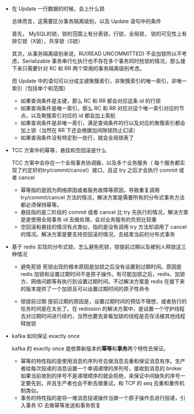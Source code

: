
- 在 Update 一行数据的时候，会上什么锁

  总体而言，这需要区分事务隔离级别，以及 Update 语句中的条件
  
  首先， MySQL的锁，锁的范围上有分表锁，行锁，全局锁， 锁的可见性上有排它锁（X锁），共享锁（S锁）
  
  其次，从事务隔离级别来说，RU(READ UNCOMMITTED) 不会加锁所以不考虑，Serializable 事务串行化执行也不存在多个事务同时抢锁的情况，那么接下来只需要针对 RC 和 RR 两个常用的事务隔离级别考虑。
  
  而 Update 中的语句可以分成主键聚簇索引，非聚簇索引的唯一索引，非唯一索引（包括单个和范围）

  - 如果查询条件是主键，那么 RC 和 RR 都会对应这条 id 的行锁
  - 如果查询条件是唯一索引，那么 RC 和 RR 对应对这个唯一索引对应的节点，以及聚簇索引对应的 id 都会加上索航
  - 如果查询条件是非唯一索引，满足查询条件的行以及对应的聚簇索引都会加上锁（当然在 RR 下还会根据加间隙锁防止幻读）
  - 如果查询条件没有特定到一些行，就会全局锁表了

- TCC 方案中的幂等，悬挂和空回滚是什么

  TCC 方案中会存在一个全局事务协调器，以及多个业务服务（ 每个服务都实现了约定好的try/commit/cancel）接口，且这 try 之后才会执行 commit 或者 cancel

  - 幂等指的是因为网络原因或者服务故障等原因，导致重复调用 try/commit/cancel 方法的情况，解决方案是需要所有的分布式事务方法都必须保持幂等。
  - 悬挂指的是二阶段的 commit 或者 cancel 比 try 先执行的情况，解决方案是是使用全局事务 id 去做处理，会对业务服务的负担比较重
  - 空回滚和悬挂的情况有点类似，指的是没有调用 try 方法却调用了 cancel 的情况。解决方案是要支持空回滚的情况，去结束当前的分布式事务

- 基于 redis 实现的分布式锁，怎么避免死锁，锁提前过期以及被别人释放这三种情况

  - 避免死锁 死锁出现的根本原因是加锁之后没有设置到过期时间。原因是 redis 加锁和设置过期时间不是原子操作。有可能加锁之后，redis、加锁方、网络问题等有执行到设置过期时间。不过解决方案是 redis 在接下来的版本提供了一个加锁且可以设置过期时间的原子性命令

  - 锁提前过期 提前过期的原因是，设置过期时间的预估不理想，或者执行的任务时间是在太长了。在 redission 的解决方案中，是设置一个守护线程去对过期时间进行续约，当然也要去查看加锁的线程是否存活被其他线程释放锁

- kafka 如何保证 exactly once

  kafka 的 exactly once 是依靠新版本的**幂等**和**事务**两个特性去保证。
  - 幂等的特性指的是使用消息的序列号去做消息去重和保证消息有序。生产者给每次投递的消息设置一个单调递增的序列号，接收到消息的 broker 如果当前收到的序号不是递增顺序的就会拒绝，来保证中间缺失的序号一定要先到，并且生产者也会不断去做重试，和 TCP 的 seq 去重和重传机制类似。
  - 事务的特性指的是将一堆消息投递操作当做一个原子操作去进行投递，引入事务 ID 去做幂等发送和事务恢复
